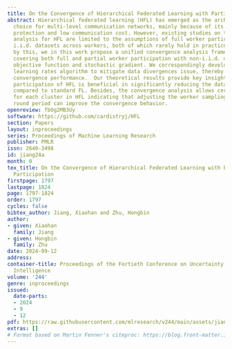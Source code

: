 ```yaml
---
title: On the Convergence of Hierarchical Federated Learning with Partial Worker Participation
abstract: Hierarchical federated learning (HFL) has emerged as the architecture of
  choice for multi-level communication networks, mainly because of its data privacy
  protection and low communication cost. However, existing studies on the convergence
  analysis for HFL are limited to the assumptions of full worker participation and/or
  i.i.d. datasets across workers, both of which rarely hold in practice. Motivated
  by this, we in this work propose a unified convergence analysis framework for HFL
  covering both full and partial worker participation with non-i.i.d. data, non-convex
  objective function and stochastic gradient. We correspondingly develop a three-sided
  learning rates algorithm to mitigate data divergences issue, thereby realizing better
  convergence performance.  Our theoretical results provide key insights of why partial
  participation of HFL is beneficial in significantly reducing the data divergences
  compared to standard FL. Besides, the convergence analysis allows certain individualization
  for each cluster in HFL indicating that adjusting the worker sampling ratio and
  round period can improve the convergence behavior.
openreview: fbOg2MB3Uy
software: https://github.com/cardistryj/HFL
section: Papers
layout: inproceedings
series: Proceedings of Machine Learning Research
publisher: PMLR
issn: 2640-3498
id: jiang24a
month: 0
tex_title: On the Convergence of Hierarchical Federated Learning with Partial Worker
  Participation
firstpage: 1797
lastpage: 1824
page: 1797-1824
order: 1797
cycles: false
bibtex_author: Jiang, Xiaohan and Zhu, Hongbin
author:
- given: Xiaohan
  family: Jiang
- given: Hongbin
  family: Zhu
date: 2024-09-12
address:
container-title: Proceedings of the Fortieth Conference on Uncertainty in Artificial
  Intelligence
volume: '244'
genre: inproceedings
issued:
  date-parts:
  - 2024
  - 9
  - 12
pdf: https://raw.githubusercontent.com/mlresearch/v244/main/assets/jiang24a/jiang24a.pdf
extras: []
# Format based on Martin Fenner's citeproc: https://blog.front-matter.io/posts/citeproc-yaml-for-bibliographies/
---
```

